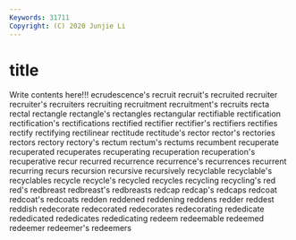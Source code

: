 ```yaml
---
Keywords: 31711
Copyright: (C) 2020 Junjie Li
---
```


# title

Write contents here!!!
ecrudescence's 
recruit 
recruit's 
recruited
recruiter 
recruiter's 
recruiters 
recruiting 
recruitment 
recruitment's 
recruits 
recta 
rectal 
rectangle
rectangle's 
rectangles 
rectangular 
rectifiable 
rectification 
rectification's 
rectifications 
rectified 
rectifier 
rectifier's
rectifiers 
rectifies 
rectify 
rectifying 
rectilinear 
rectitude 
rectitude's 
rector 
rector's 
rectories
rectors 
rectory 
rectory's 
rectum 
rectum's 
rectums 
recumbent 
recuperate 
recuperated 
recuperates
recuperating 
recuperation 
recuperation's 
recuperative 
recur 
recurred 
recurrence 
recurrence's 
recurrences 
recurrent
recurring 
recurs 
recursion 
recursive 
recursively 
recyclable 
recyclable's 
recyclables 
recycle 
recycle's
recycled 
recycles 
recycling 
recycling's 
red 
red's 
redbreast 
redbreast's 
redbreasts 
redcap
redcap's 
redcaps 
redcoat 
redcoat's 
redcoats 
redden 
reddened 
reddening 
reddens 
redder
reddest 
reddish 
redecorate 
redecorated 
redecorates 
redecorating 
rededicate 
rededicated 
rededicates 
rededicating
redeem 
redeemable 
redeemed 
redeemer 
redeemer's 
redeemers 
